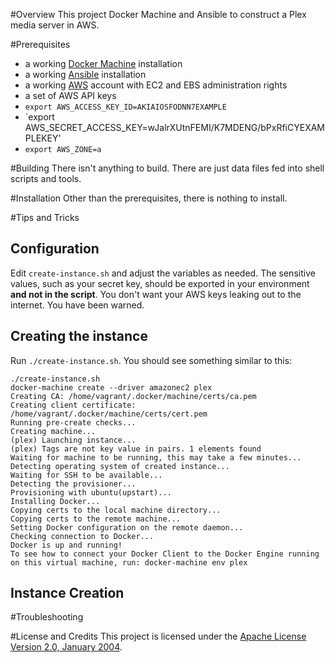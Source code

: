 #Overview
This project Docker Machine and Ansible to construct a Plex media server in AWS.

#Prerequisites
* a working [Docker Machine](http://docker.io) installation
* a working [Ansible](https://www.ansible.com/) installation
* a working [AWS](https://aws.amazon.com/) account with EC2 and EBS administration rights
* a set of AWS API keys
* `export AWS_ACCESS_KEY_ID=AKIAIOSFODNN7EXAMPLE`
* `export AWS_SECRET_ACCESS_KEY=wJalrXUtnFEMI/K7MDENG/bPxRfiCYEXAMPLEKEY'
* `export AWS_ZONE=a`


#Building
There isn't anything to build.  There are just data files fed into shell scripts and tools.

#Installation
Other than the prerequisites, there is nothing to install.

#Tips and Tricks

## Configuration
Edit `create-instance.sh` and adjust the variables as needed.  The sensitive values, such as your secret key, should
be exported in your environment **and not in the script**.  You don't want your AWS keys leaking out to the 
internet.  You have been warned.

## Creating the instance

Run `./create-instance.sh`.  You should see something similar to this:

```
./create-instance.sh 
docker-machine create --driver amazonec2 plex
Creating CA: /home/vagrant/.docker/machine/certs/ca.pem
Creating client certificate: /home/vagrant/.docker/machine/certs/cert.pem
Running pre-create checks...
Creating machine...
(plex) Launching instance...
(plex) Tags are not key value in pairs. 1 elements found
Waiting for machine to be running, this may take a few minutes...
Detecting operating system of created instance...
Waiting for SSH to be available...
Detecting the provisioner...
Provisioning with ubuntu(upstart)...
Installing Docker...
Copying certs to the local machine directory...
Copying certs to the remote machine...
Setting Docker configuration on the remote daemon...
Checking connection to Docker...
Docker is up and running!
To see how to connect your Docker Client to the Docker Engine running on this virtual machine, run: docker-machine env plex

```

## Instance Creation
 
#Troubleshooting

#License and Credits
This project is licensed under the [Apache License Version 2.0, January 2004](http://www.apache.org/licenses/).

